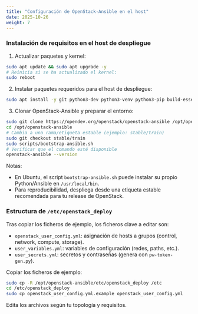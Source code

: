 ```yaml
---
title: "Configuración de OpenStack-Ansible en el host"
date: 2025-10-26
weight: 7
---
```


### Instalación de requisitos en el host de despliegue

1. Actualizar paquetes y kernel:

```bash
sudo apt update && sudo apt upgrade -y
# Reinicia si se ha actualizado el kernel:
sudo reboot
```

2. Instalar paquetes requeridos para el host de despliegue:

```bash
sudo apt install -y git python3-dev python3-venv python3-pip build-essential chrony openssh-server sudo
```

3. Clonar OpenStack-Ansible y preparar el entorno:

```bash
sudo git clone https://opendev.org/openstack/openstack-ansible /opt/openstack-ansible
cd /opt/openstack-ansible
# Cambia a una rama/etiqueta estable (ejemplo: stable/train)
sudo git checkout stable/train
sudo scripts/bootstrap-ansible.sh
# Verificar que el comando esté disponible
openstack-ansible --version
```

Notas:
- En Ubuntu, el script `bootstrap-ansible.sh` puede instalar su propio Python/Ansible en `/usr/local/bin`.
- Para reproducibilidad, despliega desde una etiqueta estable recomendada para tu release de OpenStack.

### Estructura de `/etc/openstack_deploy`

Tras copiar los ficheros de ejemplo, los ficheros clave a editar son:

- `openstack_user_config.yml`: asignación de hosts a grupos (control, network, compute, storage).
- `user_variables.yml`: variables de configuración (redes, paths, etc.).
- `user_secrets.yml`: secretos y contraseñas (genera con `pw-token-gen.py`).

Copiar los ficheros de ejemplo:

```bash
sudo cp -R /opt/openstack-ansible/etc/openstack_deploy /etc
cd /etc/openstack_deploy
sudo cp openstack_user_config.yml.example openstack_user_config.yml
```

Edita los archivos según tu topología y requisitos.
